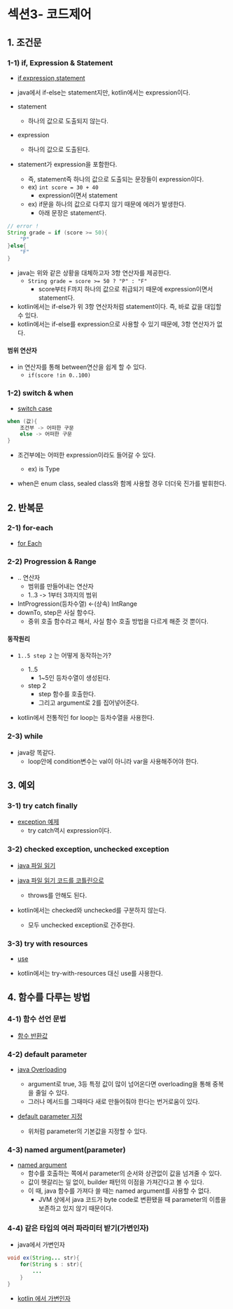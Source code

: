 # 섹션3- 코드제어

## 1. 조건문

### 1-1) if, Expression & Statement

* [if,expression,statement](../codes/section3/Sec3_1_1_if.kt)

* java에서 if-else는 statement지만, kotlin에서는 expression이다.

* statement
    * 하나의 값으로 도출되지 않는다.
* expression
    * 하나의 값으로 도출된다.

* statement가 expression을 포함한다.
    * 즉, statement즉 하나의 값으로 도출되는 문장들이 expression이다.
    * ex) `int score = 30 + 40`
        * expression이면서 statement
    * ex) if문을 하나의 값으로 다루지 않기 때문에 에러가 발생한다.
        * 아래 문장은 statement다.

```java
// error !
String grade = if (score >= 50){
    "P"
}else{
    "F"
}
``` 

* java는 위와 같은 상황을 대체하고자 3항 연산자를 제공한다.
    * `String grade = score >= 50 ? "P" : "F"`
        * score부터 F까지 하나의 값으로 취급되기 때문에 expression이면서 statement다.
* kotlin에서는 if-else가 위 3항 연산자처럼 statement이다. 즉, 바로 값을 대입할 수 있다.
* kotlin에서는 if-else를 expression으로 사용할 수 있기 때문에, 3항 연산자가 없다.

#### 범위 연산자

* in 연산자를 통해 between연산을 쉽게 할 수 있다.
    * `if(score !in 0..100)`

### 1-2) switch & when

* [switch case](../codes/section3/Sec3_1_2_switchCase.kt)

```kotlin
when (값){
    조건부 -> 어떠한 구문
    else -> 어떠한 구문
}
```

* 조건부에는 어떠한 expression이라도 들어갈 수 있다.
    * ex) is Type

* when은 enum class, sealed class와 함께 사용할 경우 더더욱 진가를 발휘한다.

## 2. 반복문

### 2-1) for-each

* [for Each](../codes/section3/Sec3_2_1_forEach.kt)

### 2-2) Progression & Range

* .. 연산자
    * 범위를 만들어내는 연산자
    * 1..3 -> 1부터 3까지의 범위
* IntProgression(등차수열) <-(상속) IntRange
* downTo, step은 사실 함수다.
    * 중위 호출 함수라고 해서, 사실 함수 호출 방법을 다르게 해준 것 뿐이다.

#### 동작원리

* `1..5 step 2` 는 어떻게 동작하는가?
    * 1..5
        * 1~5인 등차수열이 생성된다.
    * step 2
        * step 함수를 호출한다.
        * 그리고 argument로 2를 집어넣어준다.

* kotlin에서 전통적인 for loop는 등차수열을 사용한다.

### 2-3) while

* java랑 똑같다.
    * loop안에 condition변수는 val이 아니라 var을 사용해주어야 한다.

## 3. 예외

### 3-1) try catch finally

* [exception 예제](../codes/section3/Sec3_3_1_exception.kt)
    * try catch역시 expression이다.

### 3-2) checked exception, unchecked exception

* [java 파일 읽기](../codes/section3/Sec3_3_2_JavafilePrinter.java)
* [java 파일 읽기 코드를 코틀린으로](../codes/section3/Sec3_3_2_checkedUnCheckedException.kt)
    * throws를 안해도 된다.

* kotlin에서는 checked와 unchecked를 구분하지 않는다.
    * 모두 unchecked exception로 간주한다.

### 3-3) try with resources

* [use](../codes/section3/Sec3_3_3_tryWithResource.kt)

* kotlin에서는 try-with-resources 대신 use를 사용한다.

## 4. 함수를 다루는 방법

### 4-1) 함수 선언 문법

* [함수 반환값](../codes/section3/Sec3_4_1_declareFunction.kt)

### 4-2) default parameter

* [java Overloading](../codes/section3/Sec3_4_2_OverLoading.java)
    * argument로 true, 3등 특정 값이 많이 넘어온다면 overloading을 통해 중복을 줄일 수 있다.
    * 그러나 메서드를 그때마다 새로 만들어줘야 한다는 번거로움이 있다.

* [default parameter 지정](../codes/section3/Sec3_4_2_defaultParameter.kt)
    * 위처럼 parameter의 기본값을 지정할 수 있다.

### 4-3) named argument(parameter)

* [named argument](../codes/section3/Sec3_4_3_namedArgument.kt)
    * 함수를 호출하는 쪽에서 parameter의 순서와 상관없이 값을 넘겨줄 수 있다.
    * 값이 헷갈리는 일 없이, builder 패턴의 이점을 가져간다고 볼 수 있다.
    * 이 때, java 함수를 가져다 쓸 때는 named argument를 사용할 수 없다.
        * JVM 상에서 java 코드가 byte code로 변환됐을 때 parameter의 이름을 보존하고 있지 않기 때문이다.

### 4-4) 같은 타입의 여러 파라미터 받기(가변인자)

* java에서 가변인자

```java
void ex(String... str){
    for(String s : str){
        ...
    }
}
```

* [kotlin 에서 가변인자](../codes/section3/Sec3_4_4_vararg.kt)